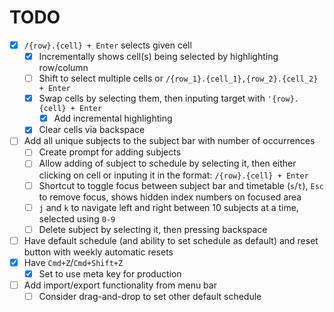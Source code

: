 # TODO
- [x] `/{row}.{cell} + Enter` selects given cell
    - [x] Incrementally shows cell(s) being selected by highlighting row/column
    - [ ] Shift to select multiple cells or `/{row_1}.{cell_1},{row_2}.{cell_2} + Enter`
    - [x] Swap cells by selecting them, then inputing target with `'{row}.{cell} + Enter`
        - [x] Add incremental highlighting
    - [x] Clear cells via backspace
- [ ] Add all unique subjects to the subject bar with number of occurrences
    - [ ] Create prompt for adding subjects
    - [ ] Allow adding of subject to schedule by selecting it, then either clicking on cell or inputing it in the format: `/{row}.{cell} + Enter`
    - [ ] Shortcut to toggle focus between subject bar and timetable (`s`/`t`), `Esc` to remove focus, shows hidden index numbers on focused area
    - [ ] `j` and `k` to navigate left and right between 10 subjects at a time, selected using `0-9`
    - [ ] Delete subject by selecting it, then pressing backspace
- [ ] Have default schedule (and ability to set schedule as default) and reset button with weekly automatic resets
- [x] Have `Cmd+Z`/`Cmd+Shift+Z`
    - [x] Set to use meta key for production
- [ ] Add import/export functionality from menu bar
    - [ ] Consider drag-and-drop to set other default schedule